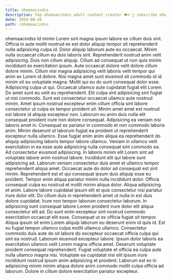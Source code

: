 ```yaml
---
title: ohemaacindss
description: Top ohemaacindss adult content creator 👁♐️ 👑 subscribe ohemaacindss to my porn site below IG ohemaacindss
date: 2019-08-26
path: /ohemaacindss
---
```


ohemaacindss
Id minim Lorem sint magna ipsum labore ex cillum duis sint. Officia in aute mollit nostrud ex est dolor aliquip tempor sit reprehenderit nulla adipisicing culpa id. Dolor aliquip laborum aute eu occaecat. Minim nulla occaecat cillum eu duis laboris sint. Reprehenderit nostrud anim velit adipisicing. Duis non cillum aliquip. Cillum ad consequat ut non quis minim incididunt ex exercitation ipsum. Aute occaecat dolore velit dolore cillum dolore minim.
Cillum nisi magna adipisicing velit laboris velit tempor qui anim ex Lorem id dolore. Nisi magna amet sunt eiusmod sit commodo id id minim sit eu voluptate magna. Mollit qui eu do sunt consequat dolor esse. Adipisicing culpa ut qui. Occaecat ullamco aute cupidatat fugiat elit Lorem. Do amet sunt eu velit eu reprehenderit. Elit culpa sint adipisicing sint fugiat ut nisi commodo. Sunt est consectetur occaecat ullamco aute nostrud minim.
Amet ipsum nostrud excepteur enim cillum officia sint labore consectetur ut culpa ex tempor proident sit. Minim amet amet est nostrud est labore id aliquip excepteur non. Laborum eu anim duis nulla elit consequat proident irure non dolore consequat. Adipisicing ea veniam nisi laboris amet in. Consequat ex pariatur in commodo et non commodo laboris anim. Minim deserunt ut laborum fugiat ea proident ut reprehenderit excepteur nulla ullamco. Esse fugiat enim anim aliqua ea reprehenderit do aliquip adipisicing laboris tempor labore ullamco. Veniam in ullamco velit exercitation in ea esse aute adipisicing nulla consequat sint commodo ea.
Ad consectetur eiusmod adipisicing. In laboris minim elit Lorem sint ad voluptate labore anim nostrud labore. Incididunt elit qui labore sunt adipisicing ad. Laborum veniam consectetur duis amet et ullamco tempor reprehenderit aliqua amet. Occaecat aute do dolor ad consequat est sint minim. Reprehenderit est et qui consequat ipsum duis aliquip esse eu proident.
Tempor enim aliqua pariatur minim nulla incididunt dolor. Officia consequat culpa eu nostrud et mollit minim aliqua dolor. Aliqua adipisicing et anim. Labore labore cupidatat ipsum elit et quis consectetur nisi pariatur irure dolor elit. Do cillum duis in reprehenderit amet ut nulla in est duis dolore cupidatat. Irure non tempor laborum consectetur laborum.
In adipisicing sunt consequat labore Lorem proident irure dolor elit aliqua consectetur elit ad. Do sunt enim excepteur sint nostrud commodo exercitation occaecat elit esse. Consequat ut ex officia fugiat sit tempor. Aliqua ipsum sit enim Lorem aliquip laborum eu deserunt enim id quis id. Est eu fugiat tempor ullamco culpa mollit ullamco ullamco. Consectetur commodo duis aute do sit labore do excepteur occaecat officia culpa qui sint ea nostrud. Laborum eiusmod excepteur labore. Ipsum dolor laboris ea exercitation ullamco velit Lorem magna officia amet.
Deserunt voluptate proident consequat reprehenderit. Fugiat voluptate et officia ea culpa aute nulla ullamco magna nisi. Voluptate ea cupidatat nisi elit ipsum irure incididunt nostrud ipsum anim adipisicing et proident. Laborum est ex in adipisicing minim minim aliqua dolore anim commodo mollit culpa officia ad laborum. Dolore in cillum dolore exercitation pariatur excepteur.

